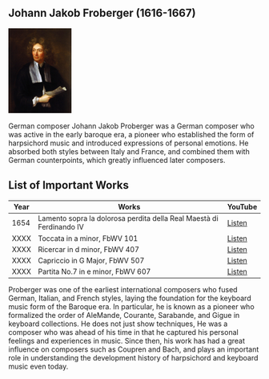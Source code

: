 ## Johann Jakob Froberger (1616-1667)

<img src="./sample_score.jpg"
alt="froberger.png" style="width:25%;" />

German composer
Johann Jakob Proberger was a German composer who was active in the early baroque era, a pioneer who established the form of harpsichord music and introduced expressions of personal emotions.
He absorbed both styles between Italy and France, and combined them with German counterpoints, which greatly influenced later composers.

## List of Important Works
| Year | Works                                                                | YouTube |  
| ---- | -------------------------------------------------------------------- | ------- |
| 1654 | Lamento sopra la dolorosa perdita della Real Maestà di Ferdinando IV | [Listen](https://youtu.be/CDEvG1hfvt4) |  
| XXXX | Toccata in a minor, FbWV 101                                         | [Listen](https://www.youtube.com/watch?v=nKDr0a3AmIM)   |  
| XXXX | Ricercar in d minor, FbWV 407                                        | [Listen](https://www.youtube.com/watch?v=urRrLrCy-EA)   |  
| XXXX | Capriccio in G Major, FbWV 507                                       | [Listen](https://www.youtube.com/watch?v=X4ul8Yy-DiY)   |  
| XXXX | Partita No.7 in e minor, FbWV 607                                    | [Listen](https://www.youtube.com/watch?v=IPylijBoipU)   |  

Proberger was one of the earliest international composers who fused German, Italian, and French styles, laying the foundation for the keyboard music form of the Baroque era.
In particular, he is known as a pioneer who formalized the order of AleMande, Courante, Sarabande, and Gigue in keyboard collections. He does not just show techniques,
He was a composer who was ahead of his time in that he captured his personal feelings and experiences in music.
Since then, his work has had a great influence on composers such as Coupren and Bach, and plays an important role in understanding the development history of harpsichord and keyboard music even today.
